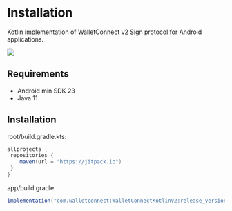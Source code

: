 # Installation

Kotlin implementation of WalletConnect v2 Sign protocol for Android applications.

[![](https://jitpack.io/v/WalletConnect/WalletConnectKotlinV2.svg)](https://jitpack.io/#WalletConnect/WalletConnectKotlinV2)

## Requirements

* Android min SDK 23
* Java 11

## Installation

root/build.gradle.kts:

```gradle
allprojects {
 repositories {
    maven(url = "https://jitpack.io")
 }
}
```

app/build.gradle

```gradle
implementation("com.walletconnect:WalletConnectKotlinV2:release_version")
```
